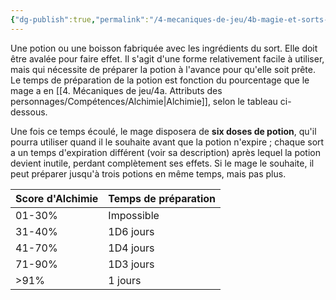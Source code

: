 ```yaml
---
{"dg-publish":true,"permalink":"/4-mecaniques-de-jeu/4b-magie-et-sorts-divins/types-de-sorts/potio/"}
---
```



Une potion ou une boisson fabriquée avec les ingrédients du sort. Elle doit être avalée pour faire effet. Il s'agit d'une forme relativement facile à utiliser, mais qui nécessite de préparer la potion à l'avance pour qu'elle soit prête. Le temps de préparation de la potion est fonction du pourcentage que le mage a en [[4. Mécaniques de jeu/4a. Attributs des personnages/Compétences/Alchimie\|Alchimie]], selon le tableau ci-dessous. 

Une fois ce temps écoulé, le mage disposera de **six doses de potion**, qu'il pourra utiliser quand il le souhaite avant que la potion n'expire ; chaque sort a un temps d'expiration différent (voir sa description) après lequel la potion devient inutile, perdant complètement ses effets. Si le mage le souhaite, il peut préparer jusqu'à trois potions en même temps, mais pas plus.

| Score d'Alchimie | Temps de préparation |
| ---- | ---- |
| 01-30% | Impossible |
| 31-40% | 1D6 jours |
| 41-70% | 1D4 jours |
| 71-90% | 1D3 jours |
| \>91% | 1 jours |